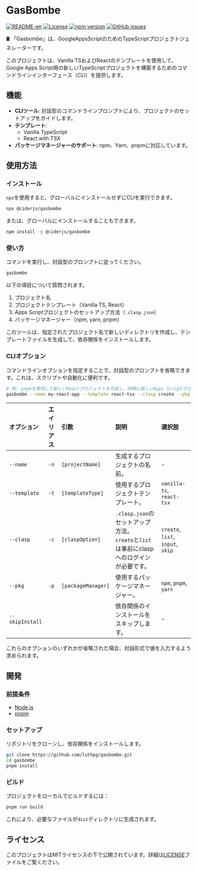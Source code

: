# **GasBombe**

[![README-en](https://img.shields.io/badge/English-blue?logo=ReadMe)](./README.md)
[![License](https://img.shields.io/badge/license-MIT-blue.svg)](LICENSE)
[![npm version](https://img.shields.io/npm/v/@ciderjs/gasbombe.svg)](https://www.npmjs.com/package/@ciderjs/gasbombe)
[![GitHub issues](https://img.shields.io/github/issues/luthpg/gasbombe.svg)](https://github.com/luthpg/gasbombe/issues)

🛢 「Gasbombe」は、GoogleAppsScriptのためのTypeScriptプロジェクトジェネレーターです。

このプロジェクトは、Vanilla TSおよびReactのテンプレートを使用して、Google Apps Script用の新しいTypeScriptプロジェクトを構築するためのコマンドラインインターフェース（CLI）を提供します。

## **機能**

* **CLIツール**: 対話型のコマンドラインプロンプトにより、プロジェクトのセットアップをガイドします。
* **テンプレート**:
  * Vanilla TypeScript
  * React with TSX
* **パッケージマネージャーのサポート**: npm、Yarn、pnpmに対応しています。

## **使用方法**

### **インストール**

`npx`を使用すると、グローバルにインストールせずにCLIを実行できます。

```bash
npx @ciderjs/gasbombe
```

または、グローバルにインストールすることもできます。

```bash
npm install -g @ciderjs/gasbombe
```

### **使い方**

コマンドを実行し、対話型のプロンプトに従ってください。

```bash
gasbombe
```

以下の項目について質問されます。

1. プロジェクト名
2. プロジェクトテンプレート（Vanilla TS, React）
3. Apps Scriptプロジェクトのセットアップ方法（`.clasp.json`）
4. パッケージマネージャー（npm, yarn, pnpm）

このツールは、指定されたプロジェクト名で新しいディレクトリを作成し、テンプレートファイルを生成して、依存関係をインストールします。

### **CLIオプション**

コマンドラインオプションを指定することで、対話型のプロンプトを省略できます。これは、スクリプトや自動化に便利です。

```bash
# 例: pnpmを使用して新しいReactプロジェクトを作成し、同時に新しいApps Scriptプロジェクトも作成する
gasbombe --name my-react-app --template react-tsx --clasp create --pkg pnpm
```

| オプション | エイリアス | 引数 | 説明 | 選択肢 |
| :--- | :--- | :--- | :--- | :--- |
| `--name` | `-n` | `[projectName]` | 生成するプロジェクトの名前。 | - |
| `--template` | `-t` | `[templateType]` | 使用するプロジェクトテンプレート。 | `vanilla-ts`, `react-tsx` |
| `--clasp` | `-c` | `[claspOption]` | `.clasp.json`のセットアップ方法。<br/>`create`と`list`は事前にclaspへのログインが必要です。 | `create`, `list`, `input`, `skip` |
| `--pkg` | `-p` | `[packageManager]` | 使用するパッケージマネージャー。 | `npm`, `pnpm`, `yarn` |
| `--skipInstall` | | | 依存関係のインストールをスキップします。 | - |

これらのオプションのいずれかが省略された場合、対話形式で値を入力するよう求められます。

## **開発**

### **前提条件**

* [Node.js](https://nodejs.org/)
* [pnpm](https://pnpm.io/installation)

### **セットアップ**

リポジトリをクローンし、依存関係をインストールします。

```bash
git clone https://github.com/luthpg/gasbombe.git
cd gasbombe
pnpm install
```

### **ビルド**

プロジェクトをローカルでビルドするには：

```bash
pnpm run build
```

これにより、必要なファイルが`dist`ディレクトリに生成されます。

## **ライセンス**

このプロジェクトはMITライセンスの下で公開されています。詳細は[LICENSE](LICENSE)ファイルをご覧ください。
